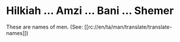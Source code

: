 # Hilkiah ... Amzi ... Bani ... Shemer

These are names of men. (See: [[rc://en/ta/man/translate/translate-names]])

